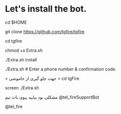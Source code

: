 # Let's install the bot.

cd $HOME

git clone https://github.com/tgfire/tgfire

cd tgfire

chmod +x Extra.sh


./Extra.sh install

./Extra.sh # Enter a phone number & confirmation code.



< جهت جلو گیری از خاموشی >
cd tgFire

screen ./Extra.sh


مشکلی بود بیایید پیوی بات تیم  @tel_fireSupportBot

@tel_fire
